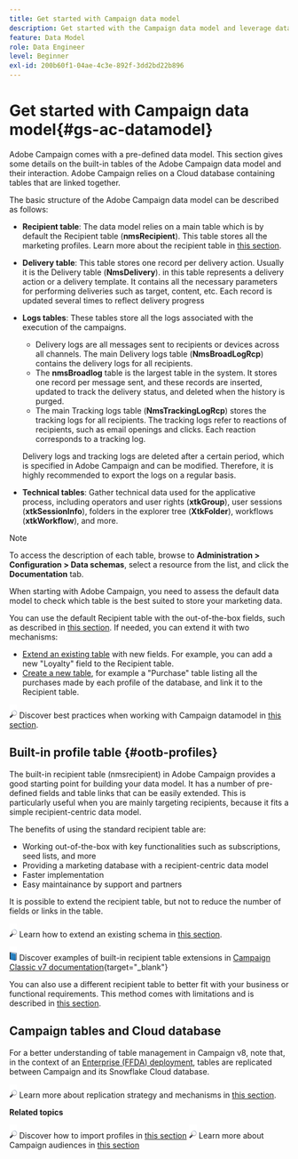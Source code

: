 ```yaml
---
title: Get started with Campaign data model
description: Get started with the Campaign data model and leverage data from your sources to benefit your communications and marketing outputs.
feature: Data Model
role: Data Engineer
level: Beginner
exl-id: 200b60f1-04ae-4c3e-892f-3dd2bd22b896
---
```

# Get started with Campaign data model{#gs-ac-datamodel}

Adobe Campaign comes with a pre-defined data model. This section gives some details on the built-in tables of the Adobe Campaign data model and their interaction. Adobe Campaign relies on a Cloud database containing tables that are linked together.

The basic structure of the Adobe Campaign data model can be described as follows:

* **Recipient table**: The data model relies on a main table which is by default the Recipient table (**nmsRecipient**). This table stores all the marketing profiles. Learn more about the recipient table in [this section](#ootb-profiles).

* **Delivery table**: This table stores one record per delivery action. Usually it is the Delivery table (**NmsDelivery**). in this table represents a delivery action or a delivery template. It contains all the necessary parameters for performing deliveries such as target, content, etc. Each record is updated several times to reflect delivery progress

* **Logs tables**: These tables store all the logs associated with the execution of the campaigns.

    * Delivery logs are all messages sent to recipients or devices across all channels. The main Delivery logs table (**NmsBroadLogRcp**) contains the delivery logs for all recipients.
    * The **nmsBroadlog** table is the largest table in the system. It stores one record per message sent, and these records are inserted, updated to track the delivery status, and deleted when the history is purged.
    * The main Tracking logs table (**NmsTrackingLogRcp**) stores the tracking logs for all recipients. The tracking logs refer to reactions of recipients, such as email openings and clicks. Each reaction corresponds to a tracking log.
    
    Delivery logs and tracking logs are deleted after a certain period, which is specified in Adobe Campaign and can be modified. Therefore, it is highly recommended to export the logs on a regular basis.

* **Technical tables**: Gather technical data used for the applicative process, including operators and user rights (**xtkGroup**), user sessions (**xtkSessionInfo**), folders in the explorer tree (**XtkFolder**), workflows (**xtkWorkflow**), and more.

>[!NOTE]
>
>To access the description of each table, browse to **Administration > Configuration > Data schemas**, select a resource from the list, and click the **Documentation** tab.

When starting with Adobe Campaign, you need to assess the default data model to check which table is the best suited to store your marketing data.

You can use the default Recipient table with the out-of-the-box fields, such as described in [this section](#ootb-profiles). If needed, you can extend it with two mechanisms:

* [Extend an existing table](extend-schema.md) with new fields. For example, you can add a new "Loyalty" field to the Recipient table.
* [Create a new table](create-schema.md), for example a "Purchase" table listing all the purchases made by each profile of the database, and link it to the Recipient table.

![](../assets/do-not-localize/glass.png) Discover best practices when working with Campaign datamodel in [this section](datamodel-best-practices.md).

## Built-in profile table {#ootb-profiles}

The built-in recipient table (nmsrecipient) in Adobe Campaign provides a good starting point for building your data model. It has a number of pre-defined fields and table links that can be easily extended. This is particularly useful when you are mainly targeting recipients, because it fits a simple recipient-centric data model.

The benefits of using the standard recipient table are:

* Working out-of-the-box with key functionalities such as subscriptions, seed lists, and more
* Providing a marketing database with a recipient-centric data model
* Faster implementation
* Easy maintainance by support and partners

It is possible to extend the recipient table, but not to reduce the number of fields or links in the table.

![](../assets/do-not-localize/glass.png) Learn how to extend an existing schema in [this section](extend-schema.md).

![](../assets/do-not-localize/book.png) Discover examples of built-in recipient table extensions in [Campaign Classic v7 documentation](https://experienceleague.adobe.com/docs/campaign-classic/using/configuring-campaign-classic/editing-schemas/examples-of-schemas-edition.html#extending-a-table){target="_blank"}

You can also use a different recipient table to better fit with your business or functional requirements. This method comes with limitations and is described in [this section](custom-recipient.md).

## Campaign tables and Cloud database

For a better understanding of table management in Campaign v8, note that, in the context of an [Enterprise (FFDA) deployment](../architecture/enterprise-deployment.md), tables are replicated between Campaign and its Snowflake Cloud database.

![](../assets/do-not-localize/glass.png) Learn more about replication strategy and mechanisms in [this section](../architecture/replication.md).

**Related topics**

![](../assets/do-not-localize/glass.png) Discover how to import profiles in [this section](../start/import.md)
![](../assets/do-not-localize/glass.png) Learn more about Campaign audiences in [this section](../start/audiences.md)

